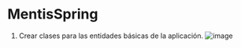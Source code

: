 # MentisSpring

1. Crear clases para las entidades básicas de la aplicación.
![image](https://user-images.githubusercontent.com/50774252/187058223-287c8874-ca98-47ac-a831-40e4d3723d96.png)
